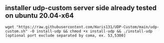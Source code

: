 ## installer udp-custom server side already tested on ubuntu 20.04-x64 ##

```
wget "https://raw.githubusercontent.com/Haris131/UDP-Custom/main/udp-custom.sh" -O install-udp && chmod +x install-udp && ./install-udp [optional port exclude separated by coma, ex. 53,5300]
```
